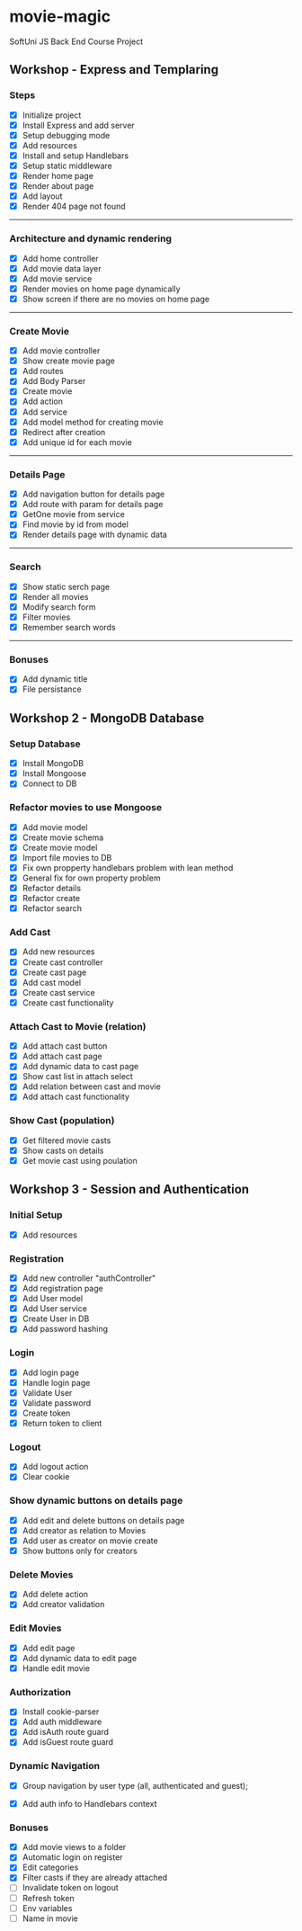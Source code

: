 # movie-magic
SoftUni JS Back End Course Project

## Workshop - Express and Templaring

### Steps
 - [x] Initialize project
 - [x] Install Express and add server
 - [x] Setup debugging mode
 - [x] Add resources
 - [x] Install and setup Handlebars
 - [x] Setup static middleware
 - [x] Render home page
 - [x] Render about page
 - [x] Add layout
 - [x] Render 404 page not found
 ---
 ### Architecture and dynamic rendering
 - [x] Add home controller
 - [x] Add movie data layer
 - [x] Add movie service
 - [x] Render movies on home page dynamically
 - [x] Show screen if there are no movies on home page
 ---
 ### Create Movie
 - [x] Add movie controller
 - [x] Show create movie page
 - [x] Add routes
 - [x] Add Body Parser
 - [x] Create movie
  - [x] Add action
  - [x] Add service
  - [x] Add model method for creating movie
 - [x] Redirect after creation
 - [x] Add unique id for each movie
 ---
 ### Details Page
 - [x] Add navigation button for details page
 - [x] Add route with param for details page
 - [x] GetOne movie from service
 - [x] Find movie by id from model
 - [x] Render details page with dynamic data
 ---
 ### Search
 - [x] Show static serch page
 - [x] Render all movies
 - [x] Modify search form
 - [x] Filter movies
 - [x] Remember search words
 ---
### Bonuses
 - [x] Add dynamic title
 - [x] File persistance

## Workshop 2 - MongoDB Database

### Setup Database
 - [x] Install MongoDB
 - [x] Install Mongoose
 - [x] Connect to DB
 
 ### Refactor movies to use Mongoose
 - [x] Add movie model
  - [x] Create movie schema
  - [x] Create movie model
 - [x] Import file movies to DB
 - [X] Fix own propperty handlebars problem with lean method
 - [x] General fix for own property problem
 - [x] Refactor details
 - [x] Refactor create
 - [x] Refactor search

 ### Add Cast
 - [x] Add new resources
 - [x] Create cast controller
 - [x] Create cast page
 - [x] Add cast model
 - [x] Create cast service
 - [x] Create cast functionality

 ### Attach Cast to Movie (relation)
 - [x] Add attach cast button
 - [x] Add attach cast page
 - [x] Add dynamic data to cast page
 - [x] Show cast list in attach select
 - [x] Add relation between cast and movie
 - [x] Add attach cast functionality

 ### Show Cast (population)
 - [x] Get filtered movie casts
 - [x] Show casts on details
 - [x] Get movie cast using poulation

 ## Workshop 3 - Session and Authentication
 
 ### Initial Setup
 - [x] Add resources

 ### Registration
 - [x] Add new controller "authController"
 - [x] Add registration page
 - [x] Add User model
 - [x] Add User service
 - [x] Create User in DB
 - [x] Add password hashing

 ### Login
 - [x] Add login page
 - [x] Handle login page
  - [x] Validate User
  - [x] Validate password
  - [x] Create token
  - [x] Return token to client

 ### Logout
 - [x] Add logout action
 - [x] Clear cookie

 ### Show dynamic buttons on details page
 - [x] Add edit and delete buttons on details page
 - [x] Add creator as relation to Movies
 - [x] Add user as creator on movie create
 - [x] Show buttons only for creators

 ### Delete Movies
 - [x] Add delete action
 - [x] Add creator validation

 ### Edit Movies
 - [x] Add edit page
 - [x] Add dynamic data to edit page
 - [x] Handle edit movie

 ### Authorization
 - [x] Install cookie-parser
 - [x] Add auth middleware
 - [x] Add isAuth route guard
 - [x] Add isGuest route guard

 ### Dynamic Navigation
 - [x] Group navigation by user type (all, authenticated and guest);
 - [x] Add auth info to Handlebars context


 ### Bonuses
 - [x] Add movie views to a folder
 - [x] Automatic login on register
 - [x] Edit categories
 - [x] Filter casts if they are already attached
 - [ ] Invalidate token on logout
 - [ ] Refresh token
 - [ ] Env variables
 - [ ] Name in movie